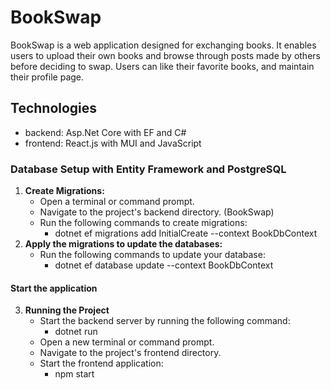 # BookSwap

BookSwap is a web application designed for exchanging books. 
It enables users to upload their own books and browse through posts made by others before deciding to swap.
Users can like their favorite books, and maintain their profile page. 

## Technologies
- backend: Asp.Net Core with EF and C#
- frontend: React.js with MUI and JavaScript

### Database Setup with Entity Framework and PostgreSQL

1. **Create Migrations:**
   - Open a terminal or command prompt.
   - Navigate to the project's backend directory. (BookSwap)
   - Run the following commands to create migrations:
       - dotnet ef migrations add InitialCreate --context BookDbContext
2. **Apply the migrations to update the databases:**
   - Run the following commands to update your database:
       - dotnet ef database update --context BookDbContext
     
#### Start the application

3. **Running the Project**
   - Start the backend server by running the following command:
       - dotnet run
   - Open a new terminal or command prompt.
   - Navigate to the project's frontend directory.
   - Start the frontend application:
       - npm start

